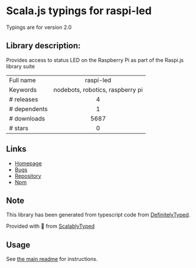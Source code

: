 
# Scala.js typings for raspi-led

Typings are for version 2.0

## Library description:
Provides access to status LED on the Raspberry Pi as part of the Raspi.js library suite

|                    |                 |
| ------------------ | :-------------: |
| Full name          | raspi-led |
| Keywords           | nodebots, robotics, raspberry pi |
| # releases         | 4 |
| # dependents       | 1 |
| # downloads        | 5687 |
| # stars            | 0 |

## Links
- [Homepage](https://github.com/nebrius/raspi-led)
- [Bugs](https://github.com/nebrius/raspi-led/issues)
- [Repository](https://github.com/nebrius/raspi-led)
- [Npm](https://www.npmjs.com/package/raspi-led)
    


## Note
This library has been generated from typescript code from [DefinitelyTyped](https://definitelytyped.org).

Provided with :purple_heart: from [ScalablyTyped](https://github.com/oyvindberg/ScalablyTyped)

## Usage
See [the main readme](../../readme.md) for instructions.


